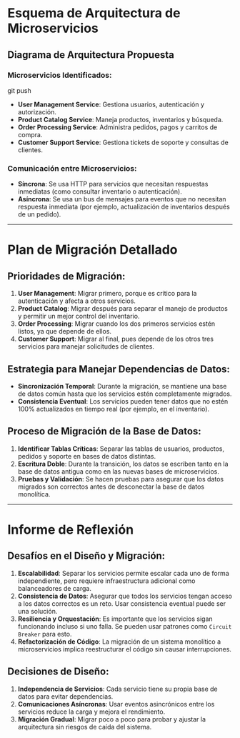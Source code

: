 # Esquema de Arquitectura de Microservicios

## Diagrama de Arquitectura Propuesta

### Microservicios Identificados:

git push

- **User Management Service**: Gestiona usuarios, autenticación y autorización.
- **Product Catalog Service**: Maneja productos, inventarios y búsqueda.
- **Order Processing Service**: Administra pedidos, pagos y carritos de compra.
- **Customer Support Service**: Gestiona tickets de soporte y consultas de clientes.

### Comunicación entre Microservicios:

- **Síncrona**: Se usa HTTP para servicios que necesitan respuestas inmediatas (como consultar inventario o autenticación).
- **Asíncrona**: Se usa un bus de mensajes para eventos que no necesitan respuesta inmediata (por ejemplo, actualización de inventarios después de un pedido).

---

# Plan de Migración Detallado

## Prioridades de Migración:

1. **User Management**: Migrar primero, porque es crítico para la autenticación y afecta a otros servicios.
2. **Product Catalog**: Migrar después para separar el manejo de productos y permitir un mejor control del inventario.
3. **Order Processing**: Migrar cuando los dos primeros servicios estén listos, ya que depende de ellos.
4. **Customer Support**: Migrar al final, pues depende de los otros tres servicios para manejar solicitudes de clientes.

## Estrategia para Manejar Dependencias de Datos:

- **Sincronización Temporal**: Durante la migración, se mantiene una base de datos común hasta que los servicios estén completamente migrados.
- **Consistencia Eventual**: Los servicios pueden tener datos que no estén 100% actualizados en tiempo real (por ejemplo, en el inventario).

## Proceso de Migración de la Base de Datos:

1. **Identificar Tablas Críticas**: Separar las tablas de usuarios, productos, pedidos y soporte en bases de datos distintas.
2. **Escritura Doble**: Durante la transición, los datos se escriben tanto en la base de datos antigua como en las nuevas bases de microservicios.
3. **Pruebas y Validación**: Se hacen pruebas para asegurar que los datos migrados son correctos antes de desconectar la base de datos monolítica.

---

# Informe de Reflexión

## Desafíos en el Diseño y Migración:

1. **Escalabilidad**: Separar los servicios permite escalar cada uno de forma independiente, pero requiere infraestructura adicional como balanceadores de carga.
2. **Consistencia de Datos**: Asegurar que todos los servicios tengan acceso a los datos correctos es un reto. Usar consistencia eventual puede ser una solución.
3. **Resiliencia y Orquestación**: Es importante que los servicios sigan funcionando incluso si uno falla. Se pueden usar patrones como `Circuit Breaker` para esto.
4. **Refactorización de Código**: La migración de un sistema monolítico a microservicios implica reestructurar el código sin causar interrupciones.

## Decisiones de Diseño:

1. **Independencia de Servicios**: Cada servicio tiene su propia base de datos para evitar dependencias.
2. **Comunicaciones Asíncronas**: Usar eventos asincrónicos entre los servicios reduce la carga y mejora el rendimiento.
3. **Migración Gradual**: Migrar poco a poco para probar y ajustar la arquitectura sin riesgos de caída del sistema.
